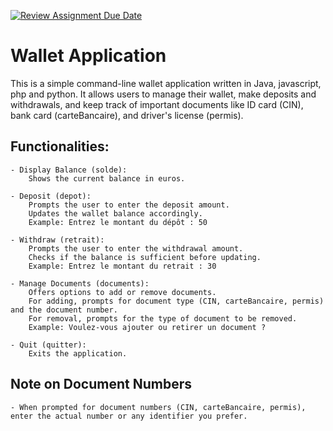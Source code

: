 [![Review Assignment Due Date](https://classroom.github.com/assets/deadline-readme-button-24ddc0f5d75046c5622901739e7c5dd533143b0c8e959d652212380cedb1ea36.svg)](https://classroom.github.com/a/hy8NMZUz)
# Wallet Application
This is a simple command-line wallet application written in Java, javascript, php and python. It allows users to manage their wallet, make deposits and withdrawals, and keep track of important documents like ID card (CIN), bank card (carteBancaire), and driver's license (permis).

## Functionalities:

    - Display Balance (solde):
        Shows the current balance in euros.

    - Deposit (depot):
        Prompts the user to enter the deposit amount.
        Updates the wallet balance accordingly.
        Example: Entrez le montant du dépôt : 50

    - Withdraw (retrait):
        Prompts the user to enter the withdrawal amount.
        Checks if the balance is sufficient before updating.
        Example: Entrez le montant du retrait : 30

    - Manage Documents (documents):
        Offers options to add or remove documents.
        For adding, prompts for document type (CIN, carteBancaire, permis) and the document number.
        For removal, prompts for the type of document to be removed.
        Example: Voulez-vous ajouter ou retirer un document ?

    - Quit (quitter):
        Exits the application.
## Note on Document Numbers

    - When prompted for document numbers (CIN, carteBancaire, permis), enter the actual number or any identifier you prefer.

